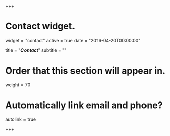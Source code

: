+++
# Contact widget.
widget = "contact"
active = true
date = "2016-04-20T00:00:00"

title = "***Contact***"
subtitle = ""

# Order that this section will appear in.
weight = 70

# Automatically link email and phone?
autolink = true

+++

